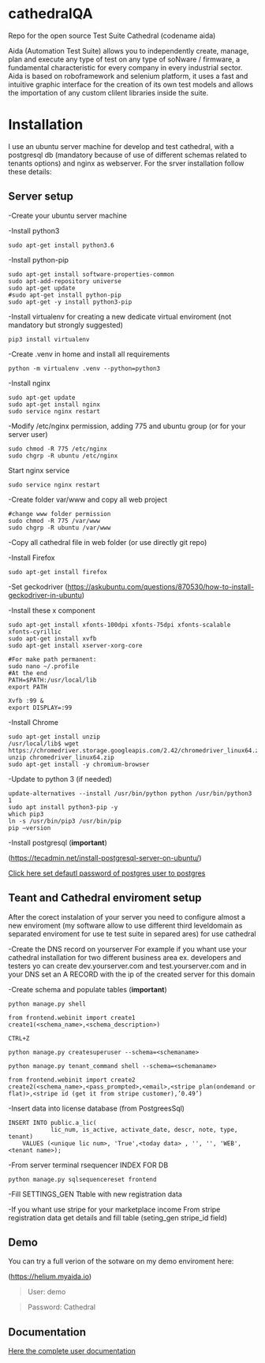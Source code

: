 # cathedralQA
Repo for the open source Test Suite Cathedral (codename aida)

Aida (Automation Test Suite) allows you to
independently create, manage, plan and execute any type
of test on any type of soNware / firmware, a fundamental
characteristic for every company in every industrial sector.
Aida is based on roboframework and selenium platform, it
uses a fast and intuitive graphic interface for the creation of
its own test models and allows the importation of any
custom clilent libraries inside the suite.

# Installation
I use an ubuntu server machine for develop and test cathedral, with a postgresql db (mandatory because of use of different schemas related to tenants options) and nginx as webserver.
For the srver installation follow these details:

## Server setup
-Create your ubuntu server machine

-Install python3
```
sudo apt-get install python3.6
```

-Install python-pip
```
sudo apt-get install software-properties-common
sudo apt-add-repository universe
sudo apt-get update
#sudo apt-get install python-pip
sudo apt-get -y install python3-pip
```

-Install virtualenv for creating a new dedicate virtual enviroment (not mandatory but strongly suggested)
```
pip3 install virtualenv
```

-Create .venv in home and install all requirements
```
python -m virtualenv .venv --python=python3
```

-Install nginx
```
sudo apt-get update
sudo apt-get install nginx
sudo service nginx restart
```

-Modify /etc/nginx permission, adding 775 and ubuntu group (or for your server user)
```
sudo chmod -R 775 /etc/nginx
sudo chgrp -R ubuntu /etc/nginx
```
Start nginx service
```
sudo service nginx restart
```

-Create folder var/www and copy all web project
```
#change www folder permission
sudo chmod -R 775 /var/www
sudo chgrp -R ubuntu /var/www
```

-Copy all cathedral file in web folder (or use directly git repo)

-Install Firefox
```
sudo apt-get install firefox
```

-Set geckodriver
(https://askubuntu.com/questions/870530/how-to-install-geckodriver-in-ubuntu)

-Install these x component
```
sudo apt-get install xfonts-100dpi xfonts-75dpi xfonts-scalable xfonts-cyrillic
sudo apt-get install xvfb
sudo apt-get install xserver-xorg-core
```

```
#For make path permanent:
sudo nano ~/.profile
#At the end
PATH=$PATH:/usr/local/lib
export PATH

Xvfb :99 &
export DISPLAY=:99
```

-Install Chrome
```
sudo apt-get install unzip
/usr/local/lib$ wget https://chromedriver.storage.googleapis.com/2.42/chromedriver_linux64.zip
unzip chromedriver_linux64.zip
sudo apt-get install -y chromium-browser
```

-Update to python 3 (if needed)
```
update-alternatives --install /usr/bin/python python /usr/bin/python3 1
sudo apt install python3-pip -y
which pip3
ln -s /usr/bin/pip3 /usr/bin/pip
pip —version
```

-Install postgresql (**important**)

(https://tecadmin.net/install-postgresql-server-on-ubuntu/)

[Click here set defautl password of postgres user to postgres](https://serverfault.com/questions/110154/whats-the-default-superuser-username-password-for-postgres-after-a-new-install)

## Teant and Cathedral enviroment setup
After the corect instalation of your server you need to configure almost a new enviroment (my software allow to use different third leveldomain as separated enviroment for use te test suite in separed ares) for use cathedral

-Create the DNS record on yourserver
For example if you whant use your cathedral installation for two different business area ex. developers and testers yo can create dev.yourserver.com and test.yourserver.com and in your DNS set an A RECORD with the ip of the created server for this domain


-Create schema and populate tables (**important**)
```
python manage.py shell

from frontend.webinit import create1
create1(<schema_name>,<schema_description>)

CTRL+Z

python manage.py createsuperuser --schema=<schemaname>

python manage.py tenant_command shell --schema=<schemaname>

from frontend.webinit import create2
create2(<schema_name>,<pass_prompted>,<email>,<stripe plan(ondemand or flat)>,<stripe id (get it from stripe customer),’0.49’)
```

-Insert data into license database (from PostgreesSql)
```
INSERT INTO public.a_lic(
            lic_num, is_active, activate_date, descr, note, type, tenant)
    VALUES (<unique lic num>, 'True',<today data> , '', '', 'WEB', <tenant name>);
```

-From server terminal rsequencer INDEX FOR DB
```
python manage.py sqlsequencereset frontend
```

-Fill SETTINGS_GEN Ttable with new registration data

-If you whant use stripe for your marketplace income From stripe registration data get details and fill table (seting_gen stripe_id field)

## Demo
You can try a full verion of the sotware on my demo enviroment here:

(https://helium.myaida.io)
>User: demo

>Password: Cathedral

## Documentation
[Here the complete user documentation](https://aidadoc.readthedocs.io/en/latest/)


